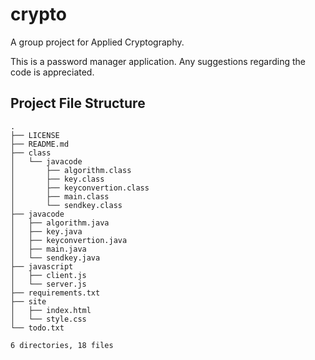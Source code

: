 # crypto

A group project for Applied Cryptography.

This is a password manager application.
Any suggestions regarding the code is appreciated.
## Project File Structure
```
.
├── LICENSE
├── README.md
├── class
│   └── javacode
│       ├── algorithm.class
│       ├── key.class
│       ├── keyconvertion.class
│       ├── main.class
│       └── sendkey.class
├── javacode
│   ├── algorithm.java
│   ├── key.java
│   ├── keyconvertion.java
│   ├── main.java
│   └── sendkey.java
├── javascript
│   ├── client.js
│   └── server.js
├── requirements.txt
├── site
│   ├── index.html
│   └── style.css
└── todo.txt

6 directories, 18 files
```
